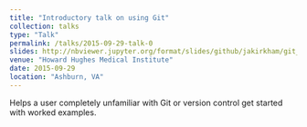 ```yaml
---
title: "Introductory talk on using Git"
collection: talks
type: "Talk"
permalink: /talks/2015-09-29-talk-0
slides: http://nbviewer.jupyter.org/format/slides/github/jakirkham/git_ready/blob/1397a7f3baa5cca8b9cfd7b7933db670f092afa5/slides.ipynb#/
venue: "Howard Hughes Medical Institute"
date: 2015-09-29
location: "Ashburn, VA"
---
```


Helps a user completely unfamiliar with Git or version control get started with
worked examples.
